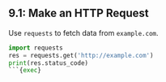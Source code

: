 ## 9.1: Make an HTTP Request

Use `requests` to fetch data from `example.com`.

```python
import requests
res = requests.get('http://example.com')
print(res.status_code)
```{exec}
